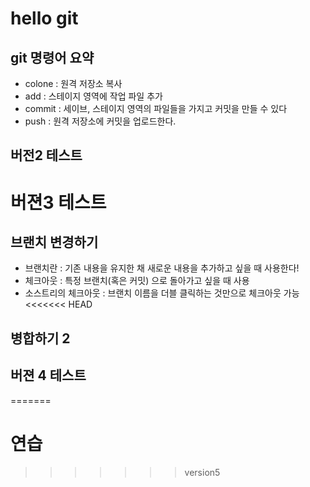 # hello git
## git 명령어 요약

- colone : 원격 저장소 복사
- add : 스테이지 영역에 작업 파일 추가
- commit : 세이브, 스테이지 영역의 파일들을 가지고 커밋을 만들 수 있다
- push : 원격 저장소에 커밋을 업로드한다.

## 버전2 테스트

# 버젼3 테스트
## 브랜치 변경하기

- 브랜치란 : 기존 내용을 유지한 채 새로운 내용을 추가하고 싶을 때 사용한다!
- 체크아웃 : 특정 브랜치(혹은 커밋) 으로 돌아가고 싶을 때 사용
- 소스트리의 체크아웃 : 브랜치 이름을 더블 클릭하는 것만으로 체크아웃 가능
<<<<<<< HEAD

## 병합하기 2
## 버젼 4 테스트
=======
# 연습
>>>>>>> version5
